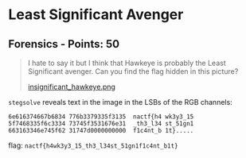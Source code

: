 # Least Significant Avenger

## Forensics - Points: 50

> I hate to say it but I think that Hawkeye is probably the Least Significant avenger. Can you find the flag hidden in this picture?
>
> [insignificant_hawkeye.png](insignificant_hawkeye.png)
>


`stegsolve` reveals text in the image in the LSBs of the RGB channels:

```
6e616374667b6834 776b3379335f3135  nactf{h4 wk3y3_15
5f7468335f6c3334 73745f3531676e31  _th3_l34 st_51gn1
663163346e745f62 31747d0000000000  f1c4nt_b 1t}.....
```

flag: `nactf{h4wk3y3_15_th3_l34st_51gn1f1c4nt_b1t}`